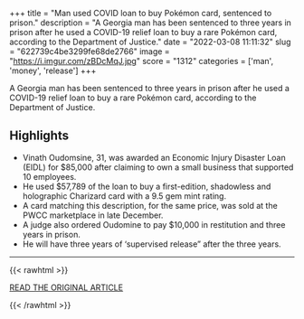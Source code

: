 +++
title = "Man used COVID loan to buy Pokémon card, sentenced to prison."
description = "A Georgia man has been sentenced to three years in prison after he used a COVID-19 relief loan to buy a rare Pokémon card, according to the Department of Justice."
date = "2022-03-08 11:11:32"
slug = "622739c4be3299fe68de2766"
image = "https://i.imgur.com/zBDcMqJ.jpg"
score = "1312"
categories = ['man', 'money', 'release']
+++

A Georgia man has been sentenced to three years in prison after he used a COVID-19 relief loan to buy a rare Pokémon card, according to the Department of Justice.

## Highlights

- Vinath Oudomsine, 31, was awarded an Economic Injury Disaster Loan (EIDL) for $85,000 after claiming to own a small business that supported 10 employees.
- He used $57,789 of the loan to buy a first-edition, shadowless and holographic Charizard card with a 9.5 gem mint rating.
- A card matching this description, for the same price, was sold at the PWCC marketplace in late December.
- A judge also ordered Oudomine to pay $10,000 in restitution and three years in prison.
- He will have three years of ‘supervised release” after the three years.

---

{{< rawhtml >}}
  <p class="article-category">
    <a target="_blank" href="https://www.polygon.com/22966063/pokemon-card-prison-sentence-chardizard">READ THE ORIGINAL ARTICLE</a>
  </p>
{{< /rawhtml >}}

